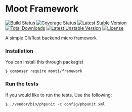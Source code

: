 # Moot Framework

[![Build Status](https://travis-ci.org/mooti/framework.svg?branch=master)](https://travis-ci.org/mooti/framework)
[![Coverage Status](https://coveralls.io/repos/github/mooti/framework/badge.svg?branch=master)](https://coveralls.io/github/mooti/framework?branch=master)
[![Latest Stable Version](https://poser.pugx.org/mooti/framework/v/stable)](https://packagist.org/packages/mooti/framework)
[![Total Downloads](https://poser.pugx.org/mooti/framework/downloads)](https://packagist.org/packages/mooti/framework)
[![Latest Unstable Version](https://poser.pugx.org/mooti/framework/v/unstable)](https://packagist.org/packages/mooti/framework)
[![License](https://poser.pugx.org/mooti/framework/license)](https://packagist.org/packages/mooti/framework)

A simple Cli/Rest backend micro framework

### Installation

You can install this through packagist

```
$ composer require mooti/framework
```

### Run the tests

If you would like to run the tests. Use the following:

```
$ ./vendor/bin/phpunit -c config/phpunit.xml
```